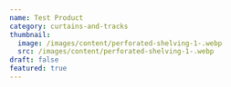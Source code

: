 ```yaml
---
name: Test Product
category: curtains-and-tracks
thumbnail:
  image: /images/content/perforated-shelving-1-.webp
  src: /images/content/perforated-shelving-1-.webp
draft: false
featured: true
---
```

